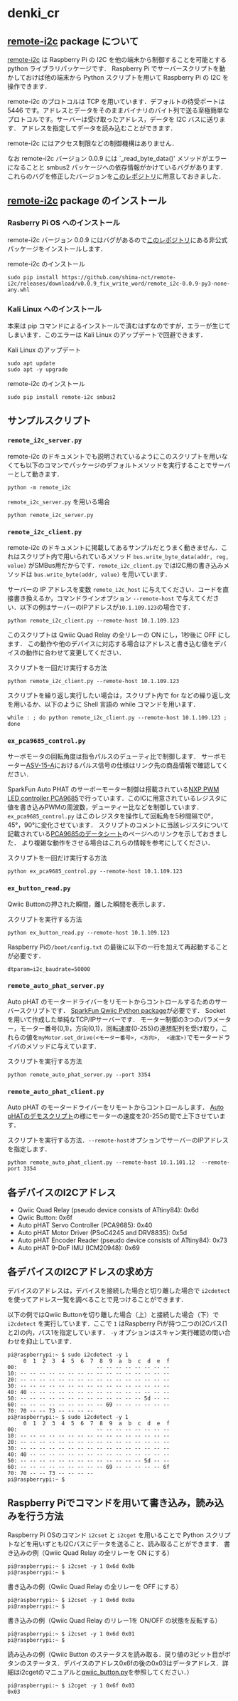 # denki_cr

## [remote-i2c] package について
[remote-i2c] は Raspberry Pi の I2C を他の端末から制御することを可能とする python ライブラリパッケージです．
Raspberry Pi でサーバースクリプトを動かしておけば他の端末から Python スクリプトを用いて Raspberry Pi の I2C を操作できます．

remote-i2c のプロトコルは TCP を用いています．デフォルトの待受ポートは 5446 です。アドレスとデータをそのままバイナリのバイト列で送る至極簡単なプロトコルです。サーバーは受け取ったアドレス，データを I2C バスに送ります．
アドレスを指定してデータを読み込むことができます．

remote-i2c にはアクセス制限などの制御機構はありません．

なお remote-i2c バージョン 0.0.9 には `_read_byte_data()' メソッドがエラーになることと smbus2 パッケージへの依存情報がかけているバグがあります．これらのバグを修正したバージョンを[このレポジトリ](https://github.com/shima-nct/remote-i2c/tree/fix_lack_of_smbus2_dependency_and_write_word)に用意しておきました．

[remote-i2c]: https://pypi.org/project/remote-i2c/

## [remote-i2c] package のインストール
### Rasberry Pi OS へのインストール

remote-i2c バージョン 0.0.9 にはバグがあるので[このレポジトリ](https://github.com/shima-nct/remote-i2c/tree/fix_lack_of_smbus2_dependency_and_write_word)にある非公式パッケージをインストールします．

remote-i2c のインストール
```
sudo pip install https://github.com/shima-nct/remote-i2c/releases/download/v0.0.9_fix_write_word/remote_i2c-0.0.9-py3-none-any.whl
```

### Kali Linux へのインストール
本来は pip コマンドによるインストールで済むはずなのですが，エラーが生じてしまいます．このエラーは Kali Linux のアップデートで回避できます．

Kali Linux のアップデート
 ```
 sudo apt update
 sudo apt -y upgrade
 ```
remote-i2c のインストール
```
sudo pip install remote-i2c smbus2
```

## サンプルスクリプト

### `remote_i2c_server.py`
remote-i2c のドキュメントでも説明されているようにこのスクリプトを用いなくても以下のコマンでパッケージのデフォルトメソッドを実行することでサーバーとして動きます．
```
python -m remote_i2c
```

`remote_i2c_server.py` を用いる場合
```
python remote_i2c_server.py
```

### `remote_i2c_client.py`
remote-i2c のドキュメントに掲載してあるサンプルだとうまく動きません．これはスクリプト内で用いられているメソッド `bus.write_byte_data(addr, reg, value)` がSMBus用だからです．`remote_i2c_client.py` ではI2C用の書き込みメソッドは `bus.write_byte(addr, value)` を用いています．

サーバーの IP アドレスを変数 `remote_i2c_host` に与えてください．コードを直接書き換えるか，コマンドラインオプション `--remote-host` で与えてください．以下の例はサーバーのIPアドレスが`10.1.109.123`の場合です．

```
python remote_i2c_client.py --remote-host 10.1.109.123
```

このスクリプトは Qwiic Quad Relay の全リレーの ON にし，1秒後に OFF にします．
この動作や他のデバイスに対応する場合はアドレスと書き込む値をデバイスの動作に合わせて変更してください．

スクリプトを一回だけ実行する方法
```
python remote_i2c_client.py --remote-host 10.1.109.123
```

スクリプトを繰り返し実行したい場合は，スクリプト内で for などの繰り返し文を用いるか、以下のように Shell 言語の while コマンドを用います．
```
while : ; do python remote_i2c_client.py --remote-host 10.1.109.123 ; done
```

### `ex_pca9685_control.py`
サーボモータの回転角度は指令パルスのデューティ比で制御します．
サーボモーター[ASV-15-A]におけるパルス信号の仕様はリンク先の商品情報で確認してください．

SparkFun Auto PHAT のサーボーモーター制御は搭載されている[NXP PWM LED controller PCA9685]で行っています．このICに用意されているレジスタに値を書き込みPWMの周波数，デューティー比などを制御しています．
 `ex_pca9685_control.py` はこのレジスタを操作して回転角を5秒間隔で0°，45°，90°に変化させています．
 スクリプトのコメントに当該レジスタについて記載されている[PCA9685のデータシート]のページへのリンクを示しておきました．
 より複雑な動作をさせる場合はこれらの情報を参考にしてください．


スクリプトを一回だけ実行する方法
```
python ex_pca9685_control.py --remote-host 10.1.109.123
```

[NXP PWM LED controller PCA9685]: https://www.nxp.com/products/power-management/lighting-driver-and-controller-ics/ic-led-controllers/16-channel-12-bit-pwm-fm-plus-ic-bus-led-controller:PCA9685
[PCA9685のデータシート]: https://www.nxp.com/docs/en/data-sheet/PCA9685.pdf
[ASV-15-A]: http://www.robotsfx.com/robot/ASV-15.html

### `ex_button_read.py`
Qwiic Buttonの押された瞬間，離した瞬間を表示します．

スクリプトを実行する方法
```
python ex_button_read.py --remote-host 10.1.109.123
```

Raspberry Piの`/boot/config.txt`  の最後に以下の一行を加えて再起動することが必要です．
```
dtparam=i2c_baudrate=50000
```

### `remote_auto_phat_server.py`

Auto pHAT のモータードライバーをリモートからコントロールするためのサーバースクリプトです．
[SparkFun Qwiic Python package]が必要です．
Socketを用いて作成した単純なTCP/IPサーバーです．
モーター制御の3つのパラメーター，モーター番号(0,1)，方向(0,1)，回転速度(0-255)の連想配列を受け取り，これらの値を`myMotor.set_drive(<モーター番号>, <方向>,  <速度>)`でモータードライバのメソッドに与えています．

スクリプトを実行する方法
```
python remote_auto_phat_server.py --port 3354
```

### `remote_auto_phat_client.py`

Auto pHAT のモータードライバーをリモートからコントロールします．
[Auto pHATのデモスクリプト]の様にモーターの速度を20-255の間で上下させています．

スクリプトを実行する方法．`--remote-host`オプションでサーバーのIPアドレスを指定します．
```
python remote_auto_phat_client.py --remote-host 10.1.101.12  --remote-port 3354
```

[SparkFun Qwiic Python package]: https://learn.sparkfun.com/tutorials/sparkfun-auto-phat-hookup-guide/all#software-configuration
[Auto pHATのデモスクリプト]: https://learn.sparkfun.com/tutorials/sparkfun-auto-phat-hookup-guide/all#python-package-examples

## 各デバイスのI2Cアドレス

* Qwiic Quad Relay (pseudo device consists of ATtiny84): 0x6d
* Qwiic Button: 0x6f
* Auto pHAT Servo Controller (PCA9685): 0x40
* Auto pHAT Motor Driver (PSoC4245 and DRV8835): 0x5d
* Auto pHAT Encoder Reader (pseudo device consists of ATtiny84): 0x73
* Auto pHAT 9-DoF IMU (ICM20948): 0x69

## 各デバイスのI2Cアドレスの求め方
デバイスのアドレスは，デバイスを接続した場合と切り離した場合で `i2cdetect` を使ってアドレス一覧を調べることで見つけることができます．

以下の例ではQwiic Buttonを切り離した場合（上）と接続した場合（下）で `i2cdetect` を実行しています．ここで `1` はRaspberry Piが持つ二つのI2Cバス(1と2)の内，バス1を指定しています． `-y` オプションはスキャン実行確認の問い合わせを抑止しています．
```
pi@raspberrypi:~ $ sudo i2cdetect -y 1
     0  1  2  3  4  5  6  7  8  9  a  b  c  d  e  f
00:                         -- -- -- -- -- -- -- --
10: -- -- -- -- -- -- -- -- -- -- -- -- -- -- -- --
20: -- -- -- -- -- -- -- -- -- -- -- -- -- -- -- --
30: -- -- -- -- -- -- -- -- -- -- -- -- -- -- -- --
40: 40 -- -- -- -- -- -- -- -- -- -- -- -- -- -- --
50: -- -- -- -- -- -- -- -- -- -- -- -- -- 5d -- --
60: -- -- -- -- -- -- -- -- -- 69 -- -- -- -- -- --
70: 70 -- -- 73 -- -- -- --
pi@raspberrypi:~ $ sudo i2cdetect -y 1
     0  1  2  3  4  5  6  7  8  9  a  b  c  d  e  f
00:                         -- -- -- -- -- -- -- --
10: -- -- -- -- -- -- -- -- -- -- -- -- -- -- -- --
20: -- -- -- -- -- -- -- -- -- -- -- -- -- -- -- --
30: -- -- -- -- -- -- -- -- -- -- -- -- -- -- -- --
40: 40 -- -- -- -- -- -- -- -- -- -- -- -- -- -- --
50: -- -- -- -- -- -- -- -- -- -- -- -- -- 5d -- --
60: -- -- -- -- -- -- -- -- -- 69 -- -- -- -- -- 6f
70: 70 -- -- 73 -- -- -- --
pi@raspberrypi:~ $
```

## Raspberry Piでコマンドを用いて書き込み，読み込みを行う方法
Raspberry Pi OSのコマンド `i2cset` と `i2cget` を用いることで Python スクリプトなどを用いずともI2Cバスにデータを送ること、読み取ることができます．
書き込みの例（Qwiic Quad Relay の全リレーを ON にする）
```
pi@raspberrypi:~ $ i2cset -y 1 0x6d 0x0b
pi@raspberrypi:~ $
```
書き込みの例（Qwiic Quad Relay の全リレーを OFF にする）
```
pi@raspberrypi:~ $ i2cset -y 1 0x6d 0x0a
pi@raspberrypi:~ $
```
書き込みの例（Qwiic Quad Relay のリレー1を ON/OFF の状態を反転する）
```
pi@raspberrypi:~ $ i2cset -y 1 0x6d 0x01
pi@raspberrypi:~ $
```
読み込みの例（Qwiic Button のステータスを読み取る．戻り値の3ビット目がボタンのステータス．デバイスのアドレス0x6fの後の0x03はデータアドレス．詳細はi2cgetのマニュアルと[qwiic_button.py](https://github.com/sparkfun/Qwiic_Button_Py/blob/main/qwiic_button.py#:~:text=self.is_pressed%20%3D%20int(button_status)%20%26%20~(0xFB))を参照してください．）
```
pi@raspberrypi:~ $ i2cget -y 1 0x6f 0x03
0x03
```
